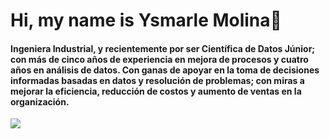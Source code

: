 # Hi, my name is Ysmarle Molina👋

#### Ingeniera Industrial, y recientemente por ser Científica de Datos Júnior; con más de cinco años de experiencia en mejora de procesos y cuatro años en análisis de datos. Con ganas de apoyar en la toma de decisiones informadas basadas en datos y resolución de problemas; con miras a mejorar la eficiencia, reducción de costos y aumento de ventas en la organización.


[![](https://img.shields.io/badge/LinkedIn-0077B5?style=for-the-badge&logo=linkedin&logoColor=white)](https://www.linkedin.com/in/ysmarle-molina/)


<!--
**ynmolina/ynmolina** is a ✨ _special_ ✨ repository because its `README.md` (this file) appears on your GitHub profile.

Here are some ideas to get you started:

- 🔭 I’m currently working on ...
- 🌱 I’m currently learning ...
- 👯 I’m looking to collaborate on ...
- 🤔 I’m looking for help with ...
- 💬 Ask me about ...
- 📫 How to reach me: ...
- 😄 Pronouns: ...
- ⚡ Fun fact: ...
-->
